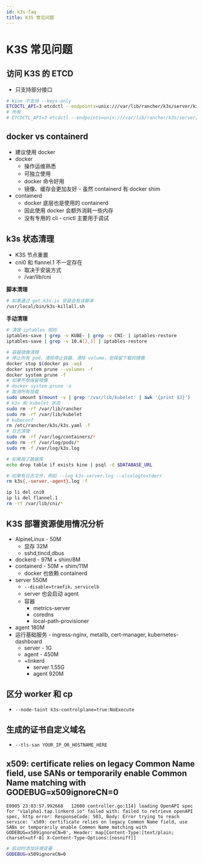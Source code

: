 ```yaml
---
id: k3s-faq
title: K3S 常见问题
---
```



# K3S 常见问题

## 访问 K3S 的 ETCD
* 只支持部分接口

```bash
# kine 不支持 --keys-only
ETCDCTL_API=3 etcdctl --endpoints=unix:///var/lib/rancher/k3s/server/kine.sock get /registry/clusterrolebindings/system:kube-dns
# 所有
# ETCDCTL_API=3 etcdctl --endpoints=unix:///var/lib/rancher/k3s/server/kine.sock get / --prefix
```

## docker vs containerd
* 建议使用 docker
* docker
  * 操作运维熟悉
  * 可独立使用
  * docker 命令好用
  * 镜像、缓存会更加友好 - 虽然 containerd 有 docker shim
* containerd
  * docker 底层也是使用的 containerd
  * 因此使用 docker 会额外消耗一些内存
  * 没有专用的 cli - crictl 主要用于调试


## k3s 状态清理
* K3S 节点重置
* cni0 和 flannel.1 不一定存在
  * 取决于安装方式
  * /var/lib/cni

__脚本清理__

```bash
# 如果通过 get.k3s.io 安装会有该脚本
/usr/local/bin/k3s-killall.sh
```
__手动清理__

```bash
# 清理 iptables 规则
iptables-save | grep -v KUBE- | grep -v CNI- | iptables-restore
iptables-save | grep -v 10.4[2,3] | iptables-restore

# 容器镜像清理
# 停止所有 pod，清除停止容器，清除 volume，但保留下载的镜像
docker stop $(docker ps -aq)
docker system prune --volumes -f
docker system prune -f
# 如果不想保留镜像
# docker system prune -a
# 取消所有挂载
sudo umount $(mount -v | grep '/var/lib/kubelet' | awk '{print $3}')
# k3s 和 kubelet 状态
sudo rm -rf /var/lib/rancher
sudo rm -rf /var/lib/kubelet
# kubeconf
rm /etc/rancher/k3s/k3s.yaml -f
# 日志清理
sudo rm -rf /var/log/containers/*
sudo rm -rf /var/log/pods/*
sudo rm -f /var/log/k3s.log

# 如果用了数据库
echo drop table if exists kine | psql -d $DATABASE_URL

# 如果有日志文件，例如 --log k3s-server.log --alsologtostderr
rm k3s{,-server,-agent}.log -f

ip li del cni0
ip li del flannel.1
rm -rf /var/lib/cni/*
```


## K3S 部署资源使用情况分析

* AlpineLinux - 50M
  * 显存 32M
  * sshd,tincd,dbus
* dockerd - 97M + shim/8M
* containerd - 50M + shim/11M
  * docker 也依赖 containerd
* server 550M
  * `--disable=traefik，servicelb`
  * server 也会启动 agent
  * 容器
    * metrics-server
    * coredns
    * local-path-provisioner
* agent 180M
* 运行基础服务 - ingress-nginx, metallb, cert-manager, kubernetes-dashboard
  * server - 1G
  * agent - 450M
  * +linkerd
    * server 1.55G
    * agent 920M

## 区分 worker 和 cp
* `--node-taint k3s-controlplane=true:NoExecute`

## 生成的证书自定义域名
* `--tls-san YOUR_IP_OR_HOSTNAME_HERE`

## x509: certificate relies on legacy Common Name field, use SANs or temporarily enable Common Name matching with GODEBUG=x509ignoreCN=0

```
E0905 23:03:57.992668   12600 controller.go:114] loading OpenAPI spec for "v1alpha1.tap.linkerd.io" failed with: failed to retrieve openAPI spec, http error: ResponseCode: 503, Body: Error trying to reach service: 'x509: certificate relies on legacy Common Name field, use SANs or temporarily enable Common Name matching with GODEBUG=x509ignoreCN=0', Header: map[Content-Type:[text/plain; charset=utf-8] X-Content-Type-Options:[nosniff]]
```

```bash
# 启动时添加环境变量
GODEBUG=x509ignoreCN=0
```
